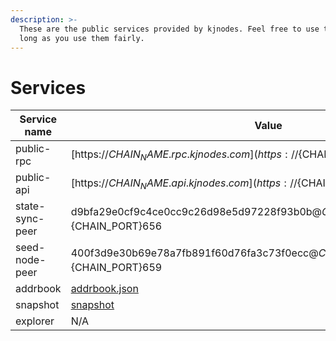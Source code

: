 ```yaml
---
description: >-
  These are the public services provided by kjnodes. Feel free to use them as
  long as you use them fairly.
---
```


# Services

| Service name    | Value                                                                                   |
| --------------- | --------------------------------------------------------------------------------------- |
| public-rpc      | [https://${CHAIN_NAME}.rpc.kjnodes.com](https://${CHAIN_NAME}.rpc.kjnodes.com)          |
| public-api      | [https://${CHAIN_NAME}.api.kjnodes.com](https://${CHAIN_NAME}.api.kjnodes.com)          |
| state-sync-peer | d9bfa29e0cf9c4ce0cc9c26d98e5d97228f93b0b@${CHAIN_NAME}.rpc.kjnodes.com:${CHAIN_PORT}656 |
| seed-node-peer  | 400f3d9e30b69e78a7fb891f60d76fa3c73f0ecc@${CHAIN_NAME}.rpc.kjnodes.com:${CHAIN_PORT}659 |
| addrbook        | [addrbook.json](https://snapshots.kjnodes.com/${CHAIN_NAME}/addrbook.json)              |
| snapshot        | [snapshot](https://snapshots.kjnodes.com/${CHAIN_NAME}/snapshot\_latest.tar.lz4)        |
| explorer        | N/A                                                                                     |
